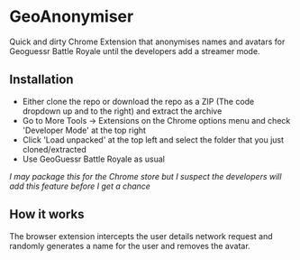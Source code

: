 # GeoAnonymiser
Quick and dirty Chrome Extension that anonymises names and avatars for Geoguessr Battle Royale until the developers add a streamer mode.

## Installation
- Either clone the repo or download the repo as a ZIP (The code dropdown up and to the right) and extract the archive
- Go to More Tools -> Extensions on the Chrome options menu and check 'Developer Mode' at the top right
- Click 'Load unpacked' at the top left and select the folder that you just cloned/extracted
- Use GeoGuessr Battle Royale as usual

_I may package this for the Chrome store but I suspect the developers will add this feature before I get a chance_

## How it works
The browser extension intercepts the user details network request and randomly generates a name for the user and removes the avatar.

